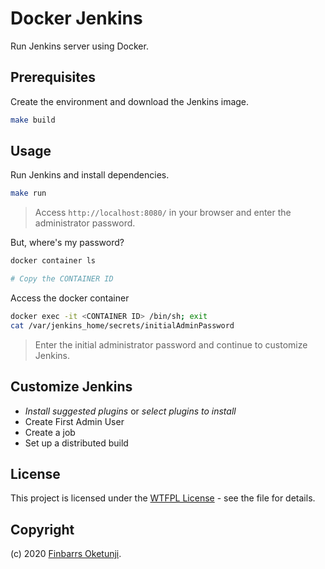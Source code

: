 # Docker Jenkins

Run Jenkins server using Docker.

## Prerequisites

Create the environment and download the Jenkins image.

```bash
make build
```

## Usage

Run Jenkins and install dependencies.

```bash
make run
```
> Access `http://localhost:8080/` in your browser and enter the administrator password.

But, where's my password?

```bash
docker container ls

# Copy the CONTAINER ID
```

Access the docker container

```bash
docker exec -it <CONTAINER ID> /bin/sh; exit
cat /var/jenkins_home/secrets/initialAdminPassword
```

> Enter the initial administrator password and continue to customize Jenkins.

## Customize Jenkins

* _Install suggested plugins_ or _select plugins to install_
* Create First Admin User
* Create a job
* Set up a distributed build

## License

This project is licensed under the [WTFPL License](LICENSE) - see the file for details.

## Copyright

(c) 2020 [Finbarrs Oketunji](https://finbarrs.eu).